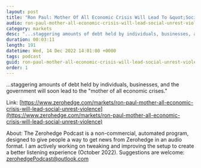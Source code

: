 ```yaml
---
layout: post
title: "Ron Paul: Mother Of All Economic Crisis Will Lead To &quot;Social Unrest &amp; Violence&quot;"
audio: ron-paul-mother-all-economic-crisis-will-lead-social-unrest-violence-0
category: markets
desc: "...staggering amounts of debt held by individuals, businesses, and the government will soon lead to the &quot;mother of all economic crises.&quot;"
duration: 00:03:11
length: 191
datetime: Wed, 14 Dec 2022 14:01:00 +0000
tags: podcast
guid: ron-paul-mother-all-economic-crisis-will-lead-social-unrest-violence-0
order: 1
---
```

...staggering amounts of debt held by individuals, businesses, and the government will soon lead to the &quot;mother of all economic crises.&quot;

Link: [https://www.zerohedge.com/markets/ron-paul-mother-all-economic-crisis-will-lead-social-unrest-violence](https://www.zerohedge.com/markets/ron-paul-mother-all-economic-crisis-will-lead-social-unrest-violence)

About: The Zerohedge Podcast is a non-commercial, automated program, designed to give people a way to get news from Zerohedge in an audio format.  I am actively working on tweaking and improving the setup to create a better listening experience (October 2022).  Suggestions are welcome: [zerohedgePodcast@outlook.com](mailto:zerohedgePodcast@outlook.com)